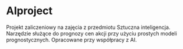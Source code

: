 # AIproject
Projekt zaliczeniowy na zajęcia z przedmiotu Sztuczna inteligencja. Narzędzie służące do prognozy cen akcji przy użyciu prostych modeli prognostycznych. Opracowane przy współpracy z AI.
